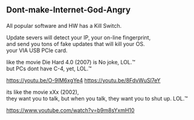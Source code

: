 ## Dont-make-Internet-God-Angry </p>

All popular software and HW has a Kill Switch. </p>

Update severs will detect your IP, your on-line fingerprint,</br>
and send you tons of fake updates that will kill your OS. </br>
your VIA USB PCIe card. </p> 

like the movie Die Hard 4.0 (2007) is No joke, LOL.™ </br>
but PCs dont have C-4, yet, LOL.™ </p>
https://youtu.be/O-9lM6xgYe4
https://youtu.be/8FdvWuSl7eY

its like the movie xXx (2002), </br>
they want you to talk, but when you talk, they want you to shut up. LOL.™

https://www.youtube.com/watch?v=b9m8sYxmH10
